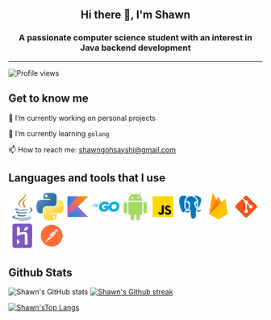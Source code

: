 <h2 align=center > <strong>Hi there 👋, I'm Shawn</strong> </h2>


<h3 align=center> A passionate computer science student with an interest in Java backend development</h3>


---

![Profile views](https://gpvc.arturio.dev/ShawnGoh)

## **Get to know me**

🔭 I’m currently working on personal projects


🌱 I’m currently learning ```golang```

📫 How to reach me: shawngohsayshi@gmail.com

## **Languages and tools that I use**


<img alt="Java" width="55px" src="./Icons/java.png"/><img alt="Python" width="55px" src="./Icons/python.png" style="color:white;font:bold;" /><img alt="Kotlin" width="55px" src="./Icons/kotlin.svg"/><img alt="Golang" width="55px" src="./Icons/go.svg"/> <img alt="Android" width="55px" src="./Icons/android.png"/><img alt="JS" width="55px" src="./Icons/javascript.svg"/><img alt="postgresql" width="55px" src="./Icons/postgresql.png"/><img alt="Firebase" width="55px" src="./Icons/firebase.svg"/><img alt="Git" width="55px" src="./Icons/git.svg"/><img alt="Heroku" width="55px" src="./Icons/heroku.svg"/><img alt="Postman" width="55px" src="./Icons/postman.svg"/>








## **Github Stats**

![Shawn's GitHub stats](https://github-readme-stats.vercel.app/api?username=ShawnGoh&show_icons=true&theme=tokyonight)
[![Shawn's Github streak](https://github-readme-streak-stats.herokuapp.com/?user=Naereen&theme=tokyonight)](https://github.com/DenverCoder1/github-readme-streak-stats)


[![Shawn'sTop Langs](https://github-readme-stats.vercel.app/api/top-langs/?username=ShawnGoh&layout=compact&theme=tokyonight)](https://github.com/anuraghazra/github-readme-stats)




<!--
**ShawnGoh/ShawnGoh** is a ✨ _special_ ✨ repository because its `README.md` (this file) appears on your GitHub profile.

Here are some ideas to get you started:

- 🔭 I’m currently working on ...
- 🌱 I’m currently learning ...
- 👯 I’m looking to collaborate on ...
- 🤔 I’m looking for help with ...
- 💬 Ask me about ...
- 📫 How to reach me: ...
- 😄 Pronouns: ...
- ⚡ Fun fact: ...
-->
